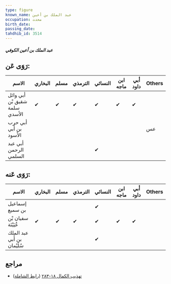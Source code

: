 ```yaml
---
type: figure
known_name: عبد الملك بن أعين
occupation: محدث
birth_date:
passing_date:
tahdhib_id: 3514
---
```

##### عبد الملك بن أعين الكوفي

## رَوَى عَن:
| الاسم                         | البخاري | مسلم | الترمذي | النسائي | ابن ماجه | أبي داود | Others |
| ----------------------------- | ------- | ---- | ------- | ------- | -------- | -------- | ------ |
| أبي وائل شقيق بْن سلمة الأسدي | ✔       | ✔    | ✔       | ✔       | ✔        | ✔        |        |
| أبي حرب بن أَبي الأسود        |         |      |         |         |          |          | عس     |
| أبي عبد الرحمن السلمي         |         |      |         | ✔       |          |          |        |
## رَوَى عَنه:
| الاسم                       | البخاري | مسلم | الترمذي | النسائي | ابن ماجه | أبي داود | Others |
| --------------------------- | ------- | ---- | ------- | ------- | -------- | -------- | ------ |
| إسماعيل بن سميع             |         |      |         | ✔       |          |          |        |
| سفيان بْن عُيَيْنَة         | ✔       | ✔    | ✔       | ✔       | ✔        | ✔        |        |
| عبد الملك بن أَبي سُلَيْمان |         |      |         | ✔       |          |          |        |
## مراجع
- [تهذيب الكمال ١٨-٢٨٣](obsidian://open?vault=Tahdhib-al-Kamal&file=Figures/٣٥١٤-عبد%20الملك%20بن%20أعين%20الكوفي) ([رابط الشاملة](https://shamela.ws/book/3722/9316))